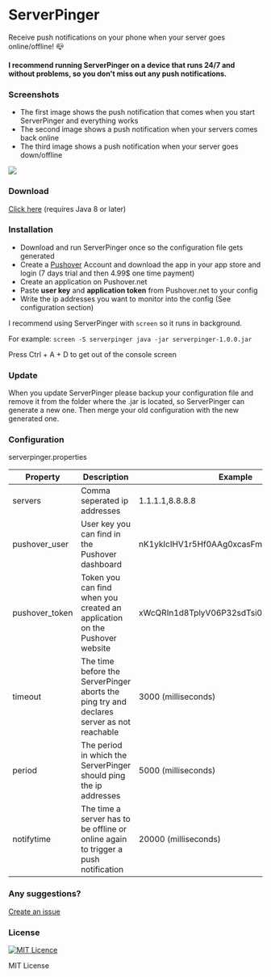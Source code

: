 # ServerPinger
Receive push notifications on your phone when your server goes online/offline! :mailbox_closed:

**I recommend running ServerPinger on a device that runs 24/7 and without problems, so you don't miss out any push notifications.**

### Screenshots

- The first image shows the push notification that comes when you start ServerPinger and everything works
- The second image shows a push notification when your servers comes back online
- The third image shows a push notification when your server goes down/offline

![](https://i.imgur.com/9pwSK5f.png)

### Download

[Click here](https://github.com/navopw/ServerPinger/releases) (requires Java 8 or later)

### Installation

- Download and run ServerPinger once so the configuration file gets generated
- Create a [Pushover](https://pushover.net) Account and download the app in your app store and login (7 days trial and then 4.99$ one time payment)
- Create an application on Pushover.net
- Paste **user key** and **application token** from Pushover.net to your config
- Write the ip addresses you want to monitor into the config (See configuration section)

I recommend using ServerPinger with `screen` so it runs in background.

For example: `screen -S serverpinger java -jar serverpinger-1.0.0.jar`

Press Ctrl + A + D to get out of the console screen

### Update

When you update ServerPinger please backup your configuration file and remove it from the folder where the .jar is located, so ServerPinger can generate a new one. Then merge your old configuration with the new generated one.

### Configuration

serverpinger.properties

| Property | Description | Example |
| --- | --- | --- |
| servers | Comma seperated ip addresses | 1.1.1.1,8.8.8.8 |
| pushover_user | User key you can find in the Pushover dashboard | nK1ykIcIHV1r5Hf0AAg0xcasFmsXVLPqiCVa3Izz |
| pushover_token | Token you can find when you created an application on the Pushover website | xWcQRIn1d8TplyV06P32sdTsi0OhY3DS7E0InX94 |
| timeout | The time before the ServerPinger aborts the ping try and declares server as not reachable | 3000 (milliseconds) |
| period | The period in which the ServerPinger should ping the ip addresses | 5000 (milliseconds) |
| notifytime | The time a server has to be offline or online again to trigger a push notification | 20000 (milliseconds) |


### Any suggestions?

[Create an issue](https://github.com/navopw/ServerPinger/issues/new)

### License

[![MIT Licence](https://badges.frapsoft.com/os/mit/mit.svg?v=103)](https://opensource.org/licenses/mit-license.php)

MIT License
